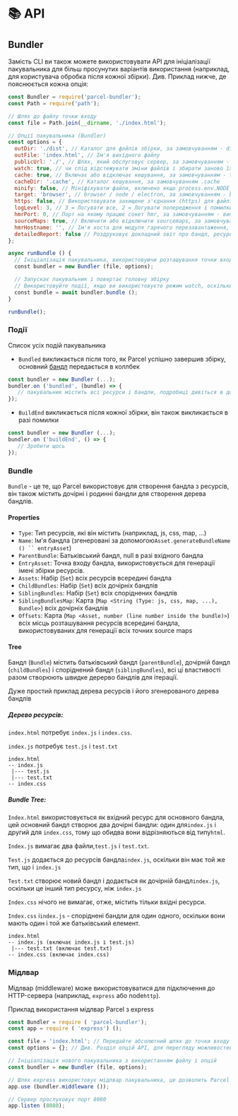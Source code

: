 # 📚 API

## Bundler

Замість CLI ви також можете використовувати API для ініціалізації пакувальника для більш просунутих варіантів використання (наприклад, для користувача обробка після кожної збірки).
Див. Приклад нижче, де пояснюється кожна опція:

```Javascript
const Bundler = require('parcel-bundler');
const Path = require('path');

// Шлях до файлу точки входу
const file = Path.join(__dirname, './index.html');

// Опції пакувальника (Bundler)
const options = {
  outDir: './dist', // Каталог для файлів збірки, за замовчуванням - dist
  outFile: 'index.html', // Ім'я вихідного файлу
  publicUrl: './', // Шлях, який обслуговує сервер, за замовчуванням - '/'
  watch: true, // чи слід відстежувати зміни файлів і збирати заново їх при зміні, за замовчуванням - process.env.NODE_ENV! == 'production'
  cache: true, // Включає або відключає кешування, за замовчуванням - true
  cacheDir: '.cache', // Каталог кешування, за замовчуванням .cache
  minify: false, // Мініфікувати файли, включено якщо process.env.NODE_ENV === 'production'
  target: 'browser', // browser / node / electron, за замовчуванням - browser
  https: false, // Використовувати захищене з'єднання (https) для файлів, за замовчуванням - false
  logLevel: 3, // 3 = Логувати все, 2 = Логувати попередження і помилки, 1 = Логувати помилки
  hmrPort: 0, // Порт на якому працює сокет hmr, за замовчуванням - випадковий вільний порт (0 в node.js визначає випадковий вільний порт)
  sourceMaps: true, // Включити або відключити sourcemaps, за замовчуванням включено (поки ще не підтримується в мініфікованих збірках)
  hmrHostname: '', // Ім'я хоста для модуля гарячого перезавантаження, за замовчуванням - ''
  detailedReport: false // Роздруковує докладний звіт про бандл, ресурси, розміри файлів і часу, за замовчуванням - false, звіти роздруковуються, якщо watch відключений
};

async runBundle () {
  // Ініціалізація пакувальника, використовуючи розташування точки входу і надані опції
  const bundler = new Bundler (file, options);

  // Запускає пакувальник і повертає головну збірку
  // Використовуйте події, якщо ви використовуєте режим watch, оскільки цей проміс запускається тільки один раз, а не при кожній перезбірці
  const bundle = await bundler.bundle ();
}

runBundle();
```

### Події

Список усіх подій пакувальника

- `Bundled` викликається після того, як Parcel успішно завершив збірку, основний [бандл](#bundle) передається в коллбек

```Javascript
const bundler = new Bundler (...);
bundler.on ('bundled', (bundle) => {
   // пакувальник містить всі ресурси і бандли, подробиці дивіться в документації
});
```

- `BuildEnd` викликається після кожної збірки, він також викликається в разі помилки

```Javascript
const bundler = new Bundler (...);
bundler.on ('buildEnd', () => {
   // Зробити щось
});
```

### Bundle

`Bundle` - це те, що Parcel використовує для створення бандла з ресурсів, він також містить дочірні і родинні бандли для створення дерева бандлів.

#### Properties

- `Type`: Тип ресурсів, які він містить (наприклад, js, css, map, ...)
- `Name`: Ім'я бандла (згенеровані за допомогою` Asset.generateBundleName () `` entryAsset `)
- `ParentBundle`: Батьківський бандл, null в разі вхідного бандла
- `EntryAsset`: Точка входу бандла, використовується для генерації імені збірки ресурсів.
- `Assets`: Набір (`Set`) всіх ресурсів всередині бандла
- `ChildBundles`: Набір (`Set`) всіх дочірніх бандлів
- `SiblingBundles`: Набір (`Set`) всіх споріднених бандлів
- `SiblingBundlesMap`: Карта (`Map <String (Type: js, css, map, ...), Bundle>`) всіх дочірніх бандлів
- `Offsets`: Карта (`Map <Asset, number (line number inside the bundle)>`) всіх місць розташування ресурсів всередині бандла, використовуваних для генерації всіх точних source maps

#### Tree

Бандл (`Bundle`) містить батьківський бандл (`parentBundle`), дочірній бандл (`childBundles`) і споріднений бандл (`siblingBundles`), всі ці властивості разом створюють швидке дерерво бандлів для ітерації.

Дуже простий приклад дерева ресурсів і його згенерованого дерева бандлів

##### Дерево ресурсів:

`index.html` потребує `index.js` і `index.css`.

`index.js` потребує `test.js` і `test.txt`

```Text
index.html
-- index.js
 |--- test.js
 |--- test.txt
-- index.css
```

##### Bundle Tree:

`Index.html` використовується як вхідний ресурс для основного бандла, цей основний бандл створює два дочірні бандли: один для`index.js` і другий для `index.css`, тому що обидва вони відрізняються від типу`html`.

`Index.js` вимагає два файли,`test.js` і `test.txt`.

`Test.js` додається до ресурсів бандла`index.js`, оскільки він має той же тип, що і `index.js`

`Test.txt` створює новий бандл і додається як дочірній бандл`index.js`, оскільки це інший тип ресурсу, ніж `index.js`

`Index.css` нічого не вимагає, отже, містить тільки вхідні ресурси.

`Index.css` і`index.js` - споріднені бандли для один одного, оскільки вони мають один і той же батьківський елемент.

```Text
index.html
-- index.js (включає index.js і test.js)
 |--- test.txt (включає test.txt)
-- index.css (включає index.css)
```

### Мідлвар

Мідлвар (middleware) може використовуватися для підключення до HTTP-сервера (наприклад, `express` або node`http`).

Приклад використання мідлвар Parcel з express

```Javascript
const Bundler = require ( 'parcel-bundler');
const app = require ( 'express') ();

const file = 'index.html'; // Передайте абсолютний шлях до точки входу тут
const options = {}; // Див. Розділ опцій API, для перегляду можливостей

// Ініціалізація нового пакувальника з використанням файлу і опцій
const bundler = new Bundler (file, options);

// Шлях express використовує мідлвар пакувальника, це дозволить Parcel обробляти кожен запит до вашого сервера express
app.use (bundler.middleware ());

// Сервер прослуховує порт 8080
app.listen (8080);
```
